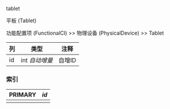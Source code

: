 tablet

平板 (Tablet)

功能配置项 (FunctionalCI) >> 物理设备 (PhysicalDevice) >> Tablet

| 列   | 类型           | 注释   |
| :--- | -------------- | ------ |
| id   | int *自动增量* | 自增ID |

### 索引

| PRIMARY | *id* |
| :------ | ---- |
|         |      |